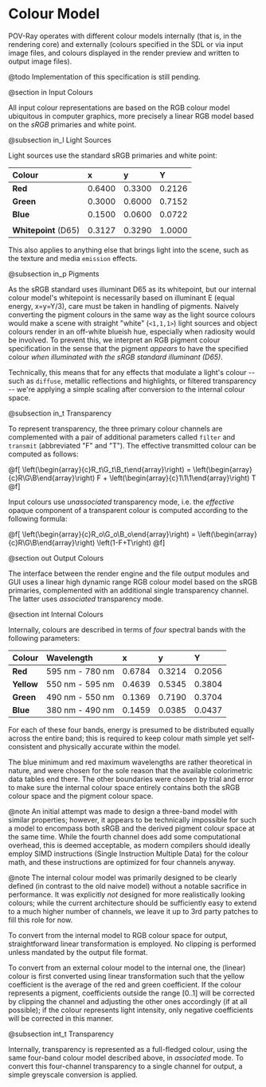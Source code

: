 # Colour Model

POV-Ray operates with different colour models internally (that is, in the rendering core) and externally (colours
specified in the SDL or via input image files, and colours displayed in the render preview and written to output image
files).

@todo   Implementation of this specification is still pending.


@section in         Input Colours

All input colour representations are based on the RGB colour model ubiquitous in computer graphics, more precisely a
linear RGB model based on the _sRGB_ primaries and white point.

@subsection in_l        Light Sources

Light sources use the standard sRGB primaries and white point:

| Colour               | x      | y      | Y      |
|:---------------------|:-------|:-------|:-------|
| **Red**              | 0.6400 | 0.3300 | 0.2126 |
| **Green**            | 0.3000 | 0.6000 | 0.7152 |
| **Blue**             | 0.1500 | 0.0600 | 0.0722 |
|                      |        |        |        |
| **Whitepoint** (D65) | 0.3127 | 0.3290 | 1.0000 |

This also applies to anything else that brings light into the scene, such as the texture and media `emission` effects.

@subsection in_p        Pigments

As the sRGB standard uses illuminant D65 as its whitepoint, but our internal colour model's whitepoint is necessarily
based on illuminant E (equal energy, x=y=Y/3), care must be taken in handling of pigments. Naively converting the
pigment colours in the same way as the light source colours would make a scene with straight "white" (`<1,1,1>`) light
sources and object colours render in an off-white blueish hue, especially when radiosity would be involved. To prevent
this, we interpret an RGB pigment colour specification in the sense that the pigment _appears_ to have the specified
colour _when illuminated with the sRGB standard illuminant (D65)_.

Technically, this means that for any effects that modulate a light's colour -- such as `diffuse`, metallic reflections
and highlights, or filtered transparency -- we're applying a simple scaling after conversion to the internal colour
space.

@subsection in_t        Transparency

To represent transparency, the three primary colour channels are complemented with a pair of additional parameters
called `filter` and `transmit` (abbreviated "F" and "T"). The effective transmitted colour can be computed as follows:

@f[
\left(\begin{array}{c}R_t\\G_t\\B_t\end{array}\right) =
\left(\begin{array}{c}R\\G\\B\end{array}\right) F + \left(\begin{array}{c}1\\1\\1\end{array}\right) T
@f]

Input colours use _unassociated_ transparency mode, i.e. the _effective_ opaque component of a transparent colour is
computed according to the following formula:

@f[
\left(\begin{array}{c}R_o\\G_o\\B_o\end{array}\right) =
\left(\begin{array}{c}R\\G\\B\end{array}\right) \left(1-F+T\right)
@f]


@section out            Output Colours

The interface between the render engine and the file output modules and GUI uses a linear high dynamic range RGB colour
model based on the sRGB primaries, complemented with an additional single transparency channel. The latter uses
_associated_ transparency mode.


@section int            Internal Colours

Internally, colours are described in terms of _four_ spectral bands with the following parameters:

| Colour               | Wavelength      | x      | y      | Y      |
|:---------------------|:----------------|:-------|:-------|:-------|
| **Red**              | 595 nm - 780 nm | 0.6784 | 0.3214 | 0.2056 |
| **Yellow**           | 550 nm - 595 nm | 0.4639 | 0.5345 | 0.3804 |
| **Green**            | 490 nm - 550 nm | 0.1369 | 0.7190 | 0.3704 |
| **Blue**             | 380 nm - 490 nm | 0.1459 | 0.0385 | 0.0437 |

For each of these four bands, energy is presumed to be distributed equally across the entire band; this is required to
keep colour math simple yet self-consistent and physically accurate within the model.

The blue minimum and red maximum wavelengths are rather theoretical in nature, and were chosen for the sole reason that
the available colorimetric data tables end there. The other boundaries were chosen by trial and error to make sure the
internal colour space entirely contains both the sRGB colour space and the pigment colour space.

@note   An initial attempt was made to design a three-band model with similar properties; however, it appears to be
        technically impossible for such a model to encompass both sRGB and the derived pigment colour space at the same
        time. While the fourth channel does add some computational overhead, this is deemed acceptable, as modern
        compilers should ideally employ SIMD instructions (Single Instruction Multiple Data) for the colour math, and
        these instructions are optimized for four channels anyway.

@note   The internal colour model was primarily designed to be clearly defined (in contrast to the old naive model)
        without a notable sacrifice in performance. It was explicitly _not_ designed for more realistically looking
        colours; while the current architecture should be sufficiently easy to extend to a much higher number of
        channels, we leave it up to 3rd party patches to fill this role for now.

To convert from the internal model to RGB colour space for output, straightforward linear transformation is employed.
No clipping is performed unless mandated by the output file format.

To convert from an external colour model to the internal one, the (linear) colour is first converted using linear
transformation such that the yellow coefficient is the average of the red and green coefficient. If the colour
represents a pigment, coefficients outside the range [0..1] will be corrected by clipping the channel and adjusting the
other ones accordingly (if at all possible); if the colour represents light intensity, only negative coefficients will
be corrected in this manner.

@subsection int_t           Transparency

Internally, transparency is represented as a full-fledged colour, using the same four-band colour model described above,
in _associated_ mode. To convert this four-channel transparency to a single channel for output, a simple greyscale
conversion is applied.

